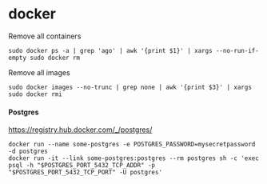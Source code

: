 docker
======

Remove all containers
```
sudo docker ps -a | grep 'ago' | awk '{print $1}' | xargs --no-run-if-empty sudo docker rm
```

Remove all images
```
sudo docker images --no-trunc | grep none | awk '{print $3}' | xargs sudo docker rmi
```

#### Postgres

https://registry.hub.docker.com/_/postgres/
```
docker run --name some-postgres -e POSTGRES_PASSWORD=mysecretpassword -d postgres
docker run -it --link some-postgres:postgres --rm postgres sh -c 'exec psql -h "$POSTGRES_PORT_5432_TCP_ADDR" -p "$POSTGRES_PORT_5432_TCP_PORT" -U postgres'
```
